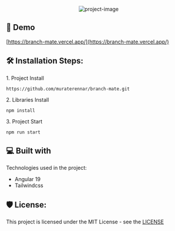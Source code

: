 <p align="center"><img src="https://socialify.git.ci/muraterennar/branch-mate/image?issues=1&amp;language=1&amp;name=1&amp;owner=1&amp;pattern=Circuit+Board&amp;pulls=1&amp;stargazers=1&amp;theme=Light" alt="project-image"></p>

<h2>🚀 Demo</h2>

[https://branch-mate.vercel.app/](https://branch-mate.vercel.app/)

<h2>🛠️ Installation Steps:</h2>

<p>1. Project Install</p>

```
https://github.com/muraterennar/branch-mate.git
```

<p>2. Libraries Install</p>

```
npm install
```

<p>3. Project Start</p>

```
npm run start
```



<h2>💻 Built with</h2>

Technologies used in the project:

*   Angular 19
*   Tailwindcss

<h2>🛡️ License:</h2>

This project is licensed under the MIT License - see the [LICENSE](https://github.com/muraterennar/branch-mate/blob/prod/LICENSE)